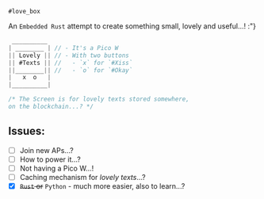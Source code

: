 `#love_box`

An `Embedded Rust` attempt to create something small, lovely and useful...! :"}  

```js
 __________
| ________ | // - It's a Pico W
|| Lovely || // - With two buttons
|| #Texts || //   - `x` for `#Xiss`
||________|| //   - `o` for `#Okay`
|   x  o   |
|__________|

/* The Screen is for lovely texts stored somewhere,  
on the blockchain...? */
```

## Issues:
- [ ] Join new APs...?
- [ ] How to power it...?
- [ ] Not having a Pico W...!
- [ ] Caching mechanism for *lovely texts*...?
- [x] ~~`Rust` or~~ `Python` - much more easier, also to learn...?
